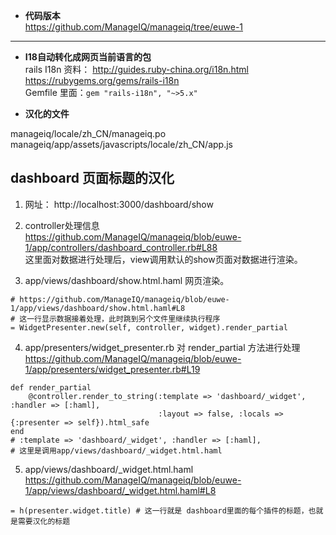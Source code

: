 * **代码版本**   
https://github.com/ManageIQ/manageiq/tree/euwe-1       
-----    

* **I18自动转化成网页当前语言的包**         
rails I18n 资料： http://guides.ruby-china.org/i18n.html    
https://rubygems.org/gems/rails-i18n       
Gemfile 里面：`gem "rails-i18n", "~>5.x"`         

* **汉化的文件**     

manageiq/locale/zh_CN/manageiq.po       
manageiq/app/assets/javascripts/locale/zh_CN/app.js      


## dashboard 页面标题的汉化      

1. 网址： 
http://localhost:3000/dashboard/show     

2. controller处理信息     
https://github.com/ManageIQ/manageiq/blob/euwe-1/app/controllers/dashboard_controller.rb#L88      
这里面对数据进行处理后，view调用默认的show页面对数据进行渲染。      

3. app/views/dashboard/show.html.haml 网页渲染。     

```
# https://github.com/ManageIQ/manageiq/blob/euwe-1/app/views/dashboard/show.html.haml#L8 
# 这一行显示数据接着处理，此时跳到另个文件里继续执行程序
= WidgetPresenter.new(self, controller, widget).render_partial   
```    

4. app/presenters/widget_presenter.rb 对 render_partial 方法进行处理    
https://github.com/ManageIQ/manageiq/blob/euwe-1/app/presenters/widget_presenter.rb#L19      

```
def render_partial
    @controller.render_to_string(:template => 'dashboard/_widget', :handler => [:haml], 
                                 :layout => false, :locals => {:presenter => self}).html_safe
end
# :template => 'dashboard/_widget', :handler => [:haml], 
# 这里是调用app/views/dashboard/_widget.html.haml 
```        

5. app/views/dashboard/_widget.html.haml       
https://github.com/ManageIQ/manageiq/blob/euwe-1/app/views/dashboard/_widget.html.haml#L8   

```
= h(presenter.widget.title) # 这一行就是 dashboard里面的每个插件的标题，也就是需要汉化的标题
```